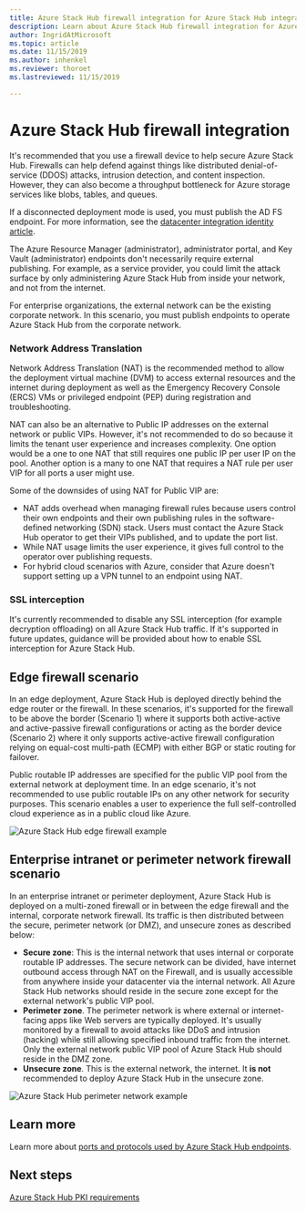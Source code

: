 ```yaml
---
title: Azure Stack Hub firewall integration for Azure Stack Hub integrated systems 
description: Learn about Azure Stack Hub firewall integration for Azure Stack Hub integrated systems.
author: IngridAtMicrosoft
ms.topic: article
ms.date: 11/15/2019
ms.author: inhenkel
ms.reviewer: thoroet
ms.lastreviewed: 11/15/2019

---
```

# Azure Stack Hub firewall integration
It's recommended that you use a firewall device to help secure Azure Stack Hub. Firewalls can help defend against things like distributed denial-of-service (DDOS) attacks, intrusion detection, and content inspection. However, they can also become a throughput bottleneck for Azure storage services like blobs, tables, and queues.

 If a disconnected deployment mode is used, you must publish the AD FS endpoint. For more information, see the [datacenter integration identity article](azure-stack-integrate-identity.md).

The Azure Resource Manager (administrator), administrator portal, and Key Vault (administrator) endpoints don't necessarily require external publishing. For example, as a service provider, you could limit the attack surface by only administering Azure Stack Hub from inside your network, and not from the internet.

For enterprise organizations, the external network can be the existing corporate network. In this scenario, you must publish endpoints to operate Azure Stack Hub from the corporate network.

### Network Address Translation
Network Address Translation (NAT) is the recommended method to allow the deployment virtual machine (DVM) to access external resources and the internet during deployment as well as the Emergency Recovery Console (ERCS) VMs or privileged endpoint (PEP) during registration and troubleshooting.

NAT can also be an alternative to Public IP addresses on the external network or public VIPs. However, it's not recommended to do so because it limits the tenant user experience and increases complexity. One option would be a one to one NAT that still requires one public IP per user IP on the pool. Another option is a many to one NAT that requires a NAT rule per user VIP for all ports a user might use.

Some of the downsides of using NAT for Public VIP are:
- NAT adds overhead when managing firewall rules because users control their own endpoints and their own publishing rules in the software-defined networking (SDN) stack. Users must contact the Azure Stack Hub operator to get their VIPs published, and to update the port list.
- While NAT usage limits the user experience, it gives full control to the operator over publishing requests.
- For hybrid cloud scenarios with Azure, consider that Azure doesn't support setting up a VPN tunnel to an endpoint using NAT.

### SSL interception
It's currently recommended to disable any SSL interception (for example decryption offloading) on all Azure Stack Hub traffic. If it's supported in future updates, guidance will be provided about how to enable SSL interception for Azure Stack Hub.

## Edge firewall scenario
In an edge deployment, Azure Stack Hub is deployed directly behind the edge router or the firewall. In these scenarios, it's supported for the firewall to be above the border (Scenario 1) where it supports both active-active and active-passive firewall configurations or acting as the border device (Scenario 2) where it only supports active-active firewall configuration relying on equal-cost multi-path (ECMP) with either BGP or static routing for failover.

Public routable IP addresses are specified for the public VIP pool from the external network at deployment time. In an edge scenario, it's not recommended to use public routable IPs on any other network for security purposes. This scenario enables a user to experience the full self-controlled cloud experience as in a public cloud like Azure.  

![Azure Stack Hub edge firewall example](./media/azure-stack-firewall/firewallScenarios.png)

## Enterprise intranet or perimeter network firewall scenario
In an enterprise intranet or perimeter deployment, Azure Stack Hub is deployed on a multi-zoned firewall or in between the edge firewall and the internal, corporate network firewall. Its traffic is then distributed between the secure, perimeter network (or DMZ), and unsecure zones as described below:

- **Secure zone**: This is the internal network that uses internal or corporate routable IP addresses. The secure network can be divided, have internet outbound access through NAT on the Firewall, and is usually accessible from anywhere inside your datacenter via the internal network. All Azure Stack Hub networks should reside in the secure zone except for the external network's public VIP pool.
- **Perimeter zone**. The perimeter network is where external or internet-facing apps like Web servers are typically deployed. It's usually monitored by a firewall to avoid attacks like DDoS and intrusion (hacking) while still allowing specified inbound traffic from the internet. Only the external network public VIP pool of Azure Stack Hub should reside in the DMZ zone.
- **Unsecure zone**. This is the external network, the internet. It **is not** recommended to deploy Azure Stack Hub in the unsecure zone.

![Azure Stack Hub perimeter network example](./media/azure-stack-firewall/perimeter-network-scenario.png)

## Learn more
Learn more about [ports and protocols used by Azure Stack Hub endpoints](azure-stack-integrate-endpoints.md).

## Next steps
[Azure Stack Hub PKI requirements](azure-stack-pki-certs.md)


